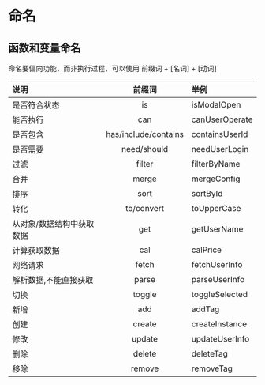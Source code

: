 # 命名

## 函数和变量命名
命名要偏向功能，而非执行过程，可以使用 前缀词 + [名词] + [动词]

| 说明  |  前缀词  |  举例 |
| :-- | :--:  | :-- | 
| 是否符合状态  | is  | isModalOpen |
| 能否执行  | can | canUserOperate |
| 是否包含  | has/include/contains | containsUserId |
| 是否需要  | need/should | needUserLogin |
| 过滤  | filter | filterByName |
| 合并  | merge | mergeConfig |
| 排序  | sort | sortById |
| 转化  | to/convert | toUpperCase |
| 从对象/数据结构中获取数据  | get | getUserName |
| 计算获取数据  | cal | calPrice |
| 网络请求  | fetch | fetchUserInfo |
| 解析数据,不能直接获取  | parse | parseUserInfo |
| 切换  | toggle | toggleSelected |
| 新增  | add | addTag |
| 创建  | create | createInstance |
| 修改  | update | updateUserInfo |
| 删除  | delete | deleteTag |
| 移除  | remove | removeTag |
